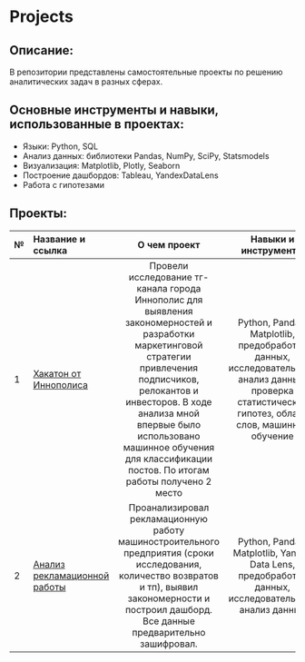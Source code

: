 # Projects

## Описание:
В репозитории представлены самостоятельные проекты по решению аналитических задач в разных сферах.

## Основные инструменты и навыки, использованные в проектах:
- Языки: Python, SQL
- Анализ данных: библиотеки Pandas, NumPy, SciPy, Statsmodels
- Визуализация: Matplotlib, Plotly, Seaborn
- Построение дашбордов: Tableau, YandexDataLens
- Работа с гипотезами


## Проекты:
|№	|Название и ссылка |О чем проект	|Навыки и инструменты|
|:--|:-----------------|:------------:|:------------------:|
|1	|[Хакатон от Иннополиса](https://github.com/AlexandrGrig/Projects/blob/main/Innopolis/Исследование_ТГ_канала.ipynb)	|Провели исследование тг-канала города Иннополис для выявления закономерностей и разработки маркетинговой стратегии привлечения подписчиков, релокантов и инвесторов. В ходе анализа мной впервые было использовано машинное обучения для классификации постов. По итогам работы получено 2 место	|Python, Pandas, Matplotlib, предобработка данных, исследовательский анализ данных, проверка статистических гипотез, облако слов, машинное обучение|
|2	|[Анализ рекламационной работы](https://github.com/AlexandrGrig/Projects/tree/Yandex.Practicum/Games)	|Проанализировал рекламационную работу машиностроительного предприятия (сроки исследования, количество возвратов и тп), выявил закономерности и построил дашборд. Все данные предварительно зашифровал.	|Python, Pandas, Matplotlib, Yandex Data Lens, предобработка данных, исследовательский анализ данных|
